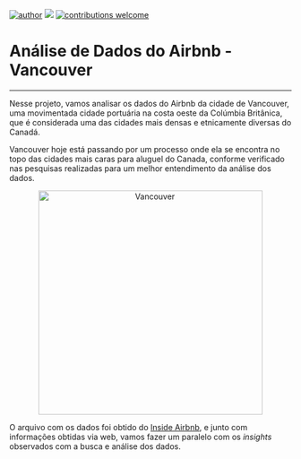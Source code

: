 [![author](https://img.shields.io/badge/author-GuilhermeAnjosFernandes-red.svg)](https://www.linkedin.com/in/guilherme-dos-anjos-fernandes) [![](https://img.shields.io/badge/python-3.7+-blue.svg)](https://www.python.org/downloads/release/python-365/) [![contributions welcome](https://img.shields.io/badge/contributions-welcome-brightgreen.svg?style=flat)](https://github.com/GuilhermeAnjosFernandes/airbnb_vancouver/issues)

# Análise de Dados do Airbnb - Vancouver
____________________________________________________
Nesse projeto, vamos analisar os dados do Airbnb da cidade de Vancouver, uma movimentada cidade portuária na costa oeste da Colúmbia Britânica, que é considerada uma das cidades mais densas e etnicamente diversas do Canadá.

Vancouver hoje está passando por um processo onde ela se encontra no topo das cidades mais caras para aluguel do Canada, conforme verificado nas pesquisas realizadas para um melhor entendimento da análise dos dados.

<p align="center">
  <img src="https://images.unsplash.com/photo-1559510859-42b76a39988f?ixid=MnwxMjA3fDB8MHxzZWFyY2h8MzF8fHZhbmNvdXZlcnxlbnwwfHwwfHw%3D&ixlib=rb-1.2.1&auto=format&fit=crop&w=500&q=60" alt="Vancouver"height=400px >
</p>

O arquivo com os dados foi obtido do [Inside Airbnb](http://insideairbnb.com/get-the-data.html), e junto com informações obtidas via web, vamos fazer um paralelo com os *insights* observados com a busca e análise dos dados.
